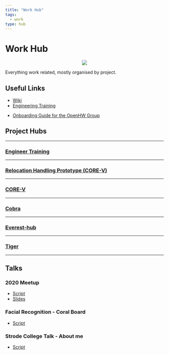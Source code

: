 ```yaml
---
title: "Work Hub"
tags:
  - work
type: hub
---
```

# Work Hub

<center><img src="https://www.embecosm.com/app/uploads/logo-1.png"></center>

Everything work related, mostly organised by project.

## Useful Links
* [Wiki](https://internal.embecosm.com/wiki/Main_Page)
* [Engineering Training](https://git.embecosm.com/engineering-training)
- [Onboarding Guide for the OpenHW Group](https://docs.google.com/document/d/1wLbqSYdxl5GMawt9ggqnX9Yuqy6FLsH0t0uuXcZ_Tms/edit)

## Project Hubs
---
### [Engineer Training](notes/private/work/engineer-training-hub.md)
---
### [Relocation Handling Prototype (CORE-V)](notes/private/work/projects/relocation-prototype/relocation-prototype-hub.md)
---
### [CORE-V](notes/private/work/projects/corev/corev-hub.md)
---
### [Cobra](notes/private/work/projects/cobra/cobra-hub.md)

---
### [Everest-hub](notes/private/work/projects/everest/everest-hub.md)
---
### [Tiger](notes/private/work/projects/tiger/tiger-hub.md)
---
## Talks
### 2020 Meetup
- [Script](notes/private/work/meetup-2020-corev-script.md)
- [Slides](assets/meetup-2020-corev-presentation-v11.odp)

### Facial Recognition - Coral Board
- [Script](notes/private/work/facial-recognition-board-talk-script.md)

### Strode College Talk - About me
- [Script](notes/private/work/strode-talk-script.md)